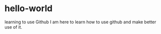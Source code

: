 # hello-world
learning to use Github
I am here to learn how to use github and make better use of it.
